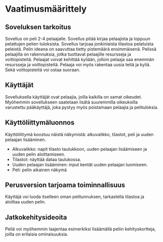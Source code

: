 # Vaatimusmäärittely

## Soveluksen tarkoitus

Sovellus on peli 2-4 pelaajalle. Sovellus pitää kirjaa pelaajista ja loppuun pelattujen pelien tuloksista. Sovellus tarjoaa jonkinlaista tilastoa pelatuista peleistä. Pelin ideana on saavuttaa tietty pistemäärä ensimmäisenä. Pelissä pelaajilla on rakennuksia, jotka tuottavat pelaajille resursseja ja voittopisteitä. Pelaajat voivat kehittää kyliään, jolloin pelaaja saa enemmän resursseja ja voittopisteitä. Pelaaja voi myös rakentaa uusia teitä ja kyliä. Sekä voittopisteitä voi ostaa suoraan.

## Käyttäjät

Sovelluksella käyttäjät ovat pelaajia, joilla kaikilla on samat oikeudet. Myöhemmin sovellukseen saatetaan lisätä suuremmilla oikeuksilla varustettu pääkäyttäjä, joka pystyy myös poistamaan pelaajia ja pelituloksia.

## Käyttöliittymäluonnos

Käyttöliittymä koostuu näistä näkymistä: alkuvalikko, tilastot, peli ja uuden pelaajan lisääminen.
* Alkuvalikko: napit tilasto taulukkoon, uuden pelaajan lisäämiseen ja uuden pelin aloittamiseen.
* Tilastot: näyttää dataa taulukossa.
* Uuden pelaajan lisääminen: input kentät uuden pelaajan luomiseen.
* Peli: pelin aikainen näkymä

## Perusversion tarjoama toiminnallisuus

Käyttäjä voi luoda itselleen oman pelitunnuksen, tarkastella tilastoa ja aloittaa uuden pelin.

## Jatkokehitysideoita

Peliä voi myöhemmin laajentaa esimerkiksi lisäämällä peliin kehityskortteja, joilla on erilaisia ominaisuuksia.
